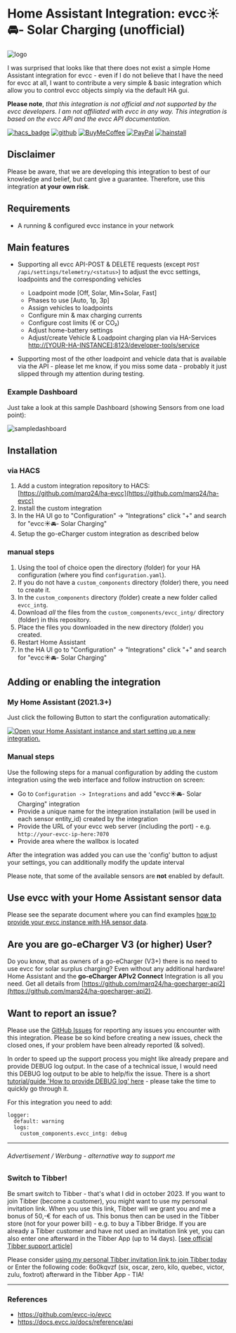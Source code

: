 # Home Assistant Integration: __evcc☀️🚘- Solar Charging__ (unofficial)

![logo](https://github.com/marq24/ha-evcc/raw/main/logo.png)

I was surprised that looks like that there does not exist a simple Home Assistant integration for evcc - even if I do not believe that I have the need for evcc at all, I want to contribute a very simple & basic integration which allow you to control evcc objects simply via the default HA gui.

__Please note__, _that this integration is not official and not supported by the evcc developers. I am not affiliated with evcc in any way. This integration is based on the evcc API and the evcc API documentation._

[![hacs_badge][hacsbadge]][hacs] [![github][ghsbadge]][ghs] [![BuyMeCoffee][buymecoffeebadge]][buymecoffee] [![PayPal][paypalbadge]][paypal] [![hainstall][hainstallbadge]][hainstall]

## Disclaimer

Please be aware, that we are developing this integration to best of our knowledge and belief, but cant give a guarantee. Therefore, use this integration **at your own risk**.

## Requirements

- A running & configured evcc instance in your network

## Main features

- Supporting all evcc API-POST & DELETE requests (except `POST /api/settings/telemetry/<status>`) to adjust the evcc settings, loadpoints and the corresponding vehicles
  - Loadpoint mode [Off, Solar, Min+Solar, Fast]
  - Phases to use [Auto, 1p, 3p]
  - Assign vehicles to loadpoints
  - Configure min & max charging currents
  - Configure cost limits (€ or CO₂)
  - Adjust home-battery settings
  - Adjust/create Vehicle & Loadpoint charging plan via HA-Services [http://[YOUR-HA-INSTANCE]:8123/developer-tools/service](http://[YOUR-HA-INSTANCE]:8123/developer-tools/service)
  
- Supporting most of the other loadpoint and vehicle data that is available via the API - please let me know, if you miss some data - probably it just slipped through my attention during testing.

### Example Dashboard

Just take a look at this sample Dashboard (showing Sensors from one load point):

![sampledashboard](https://github.com/marq24/ha-evcc/raw/main/sample-dashboard.png)

## Installation

### via HACS

1. Add a custom integration repository to HACS: [https://github.com/marq24/ha-evcc](https://github.com/marq24/ha-evcc)
2. Install the custom integration
3. In the HA UI go to "Configuration" -> "Integrations" click "+" and search for "evcc☀️🚘- Solar Charging"
4. Setup the go-eCharger custom integration as described below

  <!--1. In HACS Store, search for [***marq24/ha-evcc***]-->

### manual steps

1. Using the tool of choice open the directory (folder) for your HA configuration (where you find `configuration.yaml`).
2. If you do not have a `custom_components` directory (folder) there, you need to create it.
3. In the `custom_components` directory (folder) create a new folder called `evcc_intg`.
4. Download _all_ the files from the `custom_components/evcc_intg/` directory (folder) in this repository.
5. Place the files you downloaded in the new directory (folder) you created.
6. Restart Home Assistant
7. In the HA UI go to "Configuration" -> "Integrations" click "+" and search for "evcc☀️🚘- Solar Charging"

## Adding or enabling the integration

### My Home Assistant (2021.3+)

Just click the following Button to start the configuration automatically:

[![Open your Home Assistant instance and start setting up a new integration.](https://my.home-assistant.io/badges/config_flow_start.svg)](https://my.home-assistant.io/redirect/config_flow_start/?domain=evcc_intg)

### Manual steps

Use the following steps for a manual configuration by adding the custom integration using the web interface and follow instruction on screen:

- Go to `Configuration -> Integrations` and add "evcc☀️🚘- Solar Charging" integration
- Provide a unique name for the integration installation (will be used in each sensor entity_id) created by the integration
- Provide the URL of your evcc web server (including the port) - e.g. `http://your-evcc-ip-here:7070`
- Provide area where the wallbox is located

After the integration was added you can use the 'config' button to adjust your settings, you can additionally modify the update interval

Please note, that some of the available sensors are __not__ enabled by default.

## Use evcc with your Home Assistant sensor data

Please see the separate document where you can find examples [how to provide your evcc instance with HA sensor data](https://github.com/marq24/ha-evcc/blob/main/HA_AS_EVCC_SOURCE.md).

## Are you are go-eCharger V3 (or higher) User?

Do you know, that as owners of a go-eCharger (V3+) there is no need to use evcc for solar surplus charging? Even without any additional hardware! Home Assistant and the __go-eCharger APIv2 Connect__ Integration is all you need. Get all details from [https://github.com/marq24/ha-goecharger-api2](https://github.com/marq24/ha-goecharger-api2).

## Want to report an issue?

Please use the [GitHub Issues](https://github.com/marq24/ha-evcc/issues) for reporting any issues you encounter with this integration. Please be so kind before creating a new issues, check the closed ones, if your problem have been already reported (& solved).

In order to speed up the support process you might like already prepare and provide DEBUG log output. In the case of a technical issue, I would need this DEBUG log output to be able to help/fix the issue. There is a short [tutorial/guide 'How to provide DEBUG log' here](https://github.com/marq24/ha-senec-v3/blob/master/docs/HA_DEBUG.md) - please take the time to quickly go through it.

For this integration you need to add:
```
logger:
  default: warning
  logs:
    custom_components.evcc_intg: debug
```

---

###### Advertisement / Werbung - alternative way to support me

### Switch to Tibber!

Be smart switch to Tibber - that's what I did in october 2023. If you want to join Tibber (become a customer), you might want to use my personal invitation link. When you use this link, Tibber will we grant you and me a bonus of 50,-€ for each of us. This bonus then can be used in the Tibber store (not for your power bill) - e.g. to buy a Tibber Bridge. If you are already a Tibber customer and have not used an invitation link yet, you can also enter one afterward in the Tibber App (up to 14 days). [[see official Tibber support article](https://support.tibber.com/en/articles/4601431-tibber-referral-bonus#h_ae8df266c0)]

Please consider [using my personal Tibber invitation link to join Tibber today](https://invite.tibber.com/6o0kqvzf) or Enter the following code: 6o0kqvzf (six, oscar, zero, kilo, quebec, victor, zulu, foxtrot) afterward in the Tibber App - TIA!

---

### References

- https://github.com/evcc-io/evcc
- https://docs.evcc.io/docs/reference/api


[hacs]: https://hacs.xyz
[hacsbadge]: https://img.shields.io/badge/HACS-Custom-orange.svg?style=for-the-badge&logo=homeassistantcommunitystore&logoColor=ccc

[ghs]: https://github.com/sponsors/marq24
[ghsbadge]: https://img.shields.io/github/sponsors/marq24?style=for-the-badge&logo=github&logoColor=ccc&link=https%3A%2F%2Fgithub.com%2Fsponsors%2Fmarq24&label=Sponsors

[buymecoffee]: https://www.buymeacoffee.com/marquardt24
[buymecoffeebadge]: https://img.shields.io/badge/buy%20me%20a-coffee-blue.svg?style=for-the-badge&logo=buymeacoffee&logoColor=ccc

[paypal]: https://paypal.me/marq24
[paypalbadge]: https://img.shields.io/badge/paypal-me-blue.svg?style=for-the-badge&logo=paypal&logoColor=ccc

[hainstall]: https://my.home-assistant.io/redirect/config_flow_start/?domain=evcc_intg
[hainstallbadge]: https://img.shields.io/badge/dynamic/json?style=for-the-badge&logo=home-assistant&logoColor=ccc&label=usage&suffix=%20installs&cacheSeconds=15600&url=https://analytics.home-assistant.io/custom_integrations.json&query=$.evcc_intg.total